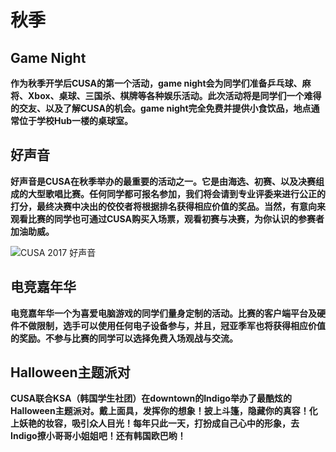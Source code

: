 # 秋季

## Game Night

**作为秋季开学后CUSA的第一个活动，game night会为同学们准备乒乓球、麻将、Xbox、桌球、三国杀、棋牌等各种娱乐活动。此次活动将是同学们一个难得的交友、以及了解CUSA的机会。game night完全免费并提供小食饮品，地点通常位于学校Hub一楼的桌球室。**

## **好声音**

**好声音是CUSA在秋季举办的最重要的活动之一。它是由海选、初赛、以及决赛组成的大型歌唱比赛。任何同学都可报名参加，我们将会请到专业评委来进行公正的打分，最终决赛中决出的佼佼者将根据排名获得相应价值的奖品。当然，有意向来观看比赛的同学也可通过CUSA购买入场票，观看初赛与决赛，为你认识的参赛者加油助威。**

![CUSA 2017 &#x597D;&#x58F0;&#x97F3;](https://lh3.googleusercontent.com/fQA-qFrf5DdA8pfea5Ov73clwrh8skg7ig-hgLKZ5UO2bLgPP6qJvXWqd4aTer_5G4hK_LN1zkfhsF2QUawHQWnH_qHJWNh7_Td96SoOGj0Vtnpo7FtkuF_C0ACqauyCC1PyqMwbLDPUl4bRTw)

## **电竞嘉年华**

**电竞嘉年华一个为喜爱电脑游戏的同学们量身定制的活动。比赛的客户端平台及硬件不做限制，选手可以使用任何电子设备参与，并且，冠亚季军也将获得相应价值的奖励。不参与比赛的同学可以选择免费入场观战与交流。**

## **Halloween主题派对**

**CUSA联合KSA（韩国学生社团）在downtown的Indigo举办了最酷炫的Halloween主题派对。戴上面具，发挥你的想象！披上斗篷，隐藏你的真容！化上妖艳的妆容，吸引众人目光！每年只此一天，打扮成自己心中的形象，去Indigo撩小哥哥小姐姐吧！还有韩国欧巴哟！**

